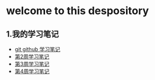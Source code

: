 # welcome to this despository
## 1.我的学习笔记
 - [git github 学习笔记](https://github.com/littleBLACKsir/summary/blob/master/Git%26Github%E5%AD%A6%E4%B9%A0%E6%8A%A5%E5%91%8A.md
)
 - [第2周学习笔记](https://github.com/littleBLACKsir/summary/blob/master/%E7%AC%AC2%E5%91%A8%E5%AD%A6%E4%B9%A0%E6%8A%A5%E5%91%8A.md
)
 - [第3周学习笔记](https://github.com/littleBLACKsir/summary/blob/master/%E7%AC%AC3%E5%91%A8%E5%AD%A6%E4%B9%A0%E6%8A%A5%E5%91%8A.md)
 - [第4周学习笔记](https://github.com/littleBLACKsir/summary/blob/master/%E7%AC%AC4%E5%91%A8%E5%AD%A6%E4%B9%A0%E6%8A%A5%E5%91%8A.md)
